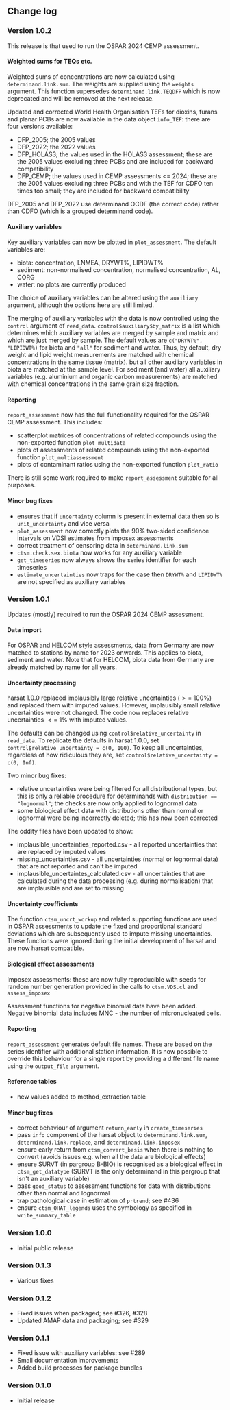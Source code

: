 ## Change log

### Version 1.0.2

This release is that used to run the OSPAR 2024 CEMP assessment.

#### Weighted sums for TEQs etc.

Weighted sums of concentrations are now calculated using `determinand.link.sum`. The weights are supplied using the `weights` argument. This function supersedes `determinand.link.TEQDFP` which is now deprecated and will be removed at the next release.

Updated and corrected World Health Organisation TEFs for dioxins, furans and planar PCBs are now available in the data object `info_TEF`: there are four versions available:  

* DFP_2005; the 2005 values  
* DFP_2022; the 2022 values  
* DFP_HOLAS3; the values used in the HOLAS3 assessment; these are the 2005 values excluding three PCBs and are included for backward compatibility  
* DFP_CEMP; the values used in CEMP assessments <= 2024; these are the 2005 values excluding three PCBs and with the TEF for CDFO ten times too small; they are included for backward compatibility  

DFP_2005 and DFP_2022 use determinand OCDF (the correct code) rather than CDFO (which is a grouped determinand code). 

#### Auxiliary variables

Key auxiliary variables can now be plotted in `plot_assessment`. The default variables are:  

* biota: concentration, LNMEA, DRYWT%, LIPIDWT%  
* sediment: non-normalised concentration, normalised concentration, AL, CORG  
* water: no plots are currently produced  

The choice of auxiliary variables can be altered using the `auxiliary` argument, although the options here are still limited.

The merging of auxiliary variables with the data is now controlled using the `control` argument of `read_data`. `control$auxiliary$by_matrix` is a list which determines which auxiliary variables are merged by sample and matrix and which are just merged by sample. The default values are `c("DRYWT%", "LIPIDWT%)` for biota and `"all"` for sediment and water. Thus, by default, dry weight and lipid weight measurements are matched with chemical concentrations in the same tissue (matrix). but all other auxiliary variables in biota are matched at the sample level. For sediment (and water) all auxiliary variables (e.g. aluminium and organic carbon measurements) are matched with chemical concentrations in the same grain size fraction.

#### Reporting

`report_assessment` now has the full functionality required for the OSPAR CEMP assessment. This includes:  

* scatterplot matrices of concentrations of related compounds using the non-exported function `plot_multidata`  
* plots of assessments of related compounds using the non-exported function `plot_multiassessment`  
* plots of contaminant ratios using the non-exported function `plot_ratio`  

There is still some work required to make `report_assessment` suitable for all purposes.

#### Minor bug fixes  

* ensures that if `uncertainty` column is present in external data then so is `unit_uncertainty` and vice versa
* `plot_assessment` now correctly plots the 90% two-sided confidence intervals on VDSI estimates from imposex assessments 
* correct treatment of censoring data in `determinand.link.sum`
* `ctsm.check.sex.biota` now works for any auxiliary variable
* `get_timeseries` now always shows the series identifier for each timeseries
* `estimate_uncertainties` now traps for the case then `DRYWT%` and `LIPIDWT%` are not specified as auxiliary variables


### Version 1.0.1

Updates (mostly) required to run the OSPAR 2024 CEMP assessment. 

#### Data import

For OSPAR and HELCOM style assessments, data from Germany are now matched to stations by name for 2023 onwards. This applies to biota, sediment and water. Note that for HELCOM, biota data from Germany are already matched by name for all years.  

#### Uncertainty processing

harsat 1.0.0 replaced implausibly large relative uncertainties ($>=$ 100%) and replaced them with imputed values. However, implausibly small relative uncertainties were not changed. The code now replaces relative uncertainties $<=$ 1% with imputed values. 

The defaults can be changed using `control$relative_uncertainty` in `read_data`. To replicate the defaults in harsat 1.0.0, set `control$relative_uncertainty = c(0, 100)`. To keep all uncertainties, regardless of how ridiculous they are, set `control$relative_uncertainty = c(0, Inf)`.

Two minor bug fixes:  

* relative uncertainties were being filtered for all distributional types, but this is only a reliable procedure for determinands with `distribution == "lognormal"`; the checks are now only applied to lognormal data   
* some biological effect data with distributions other than normal or lognormal were being incorrectly deleted; this has now been corrected  

The oddity files have been updated to show:  

* implausible_uncertainties_reported.csv - all reported uncertainties that are replaced by imputed values  
* missing_uncertainties.csv - all uncertainties (normal or lognormal data) that are not reported and can't be imputed  
* implausible_uncertaintes_calculated.csv - all uncertainties that are calculated during the data processing (e.g. during normalisation) that are implausible and are set to missing  

#### Uncertainty coefficients

The function `ctsm_uncrt_workup` and related supporting functions are used in OSPAR assessments to update the fixed and proportional standard deviations which are subsequently used to impute missing uncertainties. These functions were ignored during the initial development of harsat and are now harsat compatible.  

#### Biological effect assessments

Imposex assessments: these are now fully reproducible with seeds for random number generation provided in the calls to `ctsm.VDS.cl` and `assess_imposex` 

Assessment functions for negative binomial data have been added. Negative binomial data includes MNC - the number of micronucleated cells.

#### Reporting

`report_assessment` generates default file names. These are based on the series identifier with additional station information. It is now possible to override this behaviour for a single report by providing a different file name using the `output_file` argument.

#### Reference tables  

* new values added to method_extraction table  

#### Minor bug fixes  

* correct behaviour of argument `return_early` in `create_timeseries`  
* pass `info` component of the harsat object to `determinand.link.sum`, `determinand.link.replace`, and `determinand.link.imposex`  
* ensure early return from `ctsm_convert_basis` when there is nothing to convert (avoids issues e.g. when all the data are biological effects)  
* ensure SURVT (in pargroup B-BIO) is recognised as a biological effect in `ctsm_get_datatype` (SURVT is the only determinand in this pargroup that isn't an auxiliary variable)  
* pass `good_status` to assessment functions for data with distributions other than normal and lognormal
* trap pathological case in estimation of `prtrend`; see #436
* ensure `ctsm_OHAT_legends` uses the symbology as specified in `write_summary_table` 


### Version 1.0.0

- Initial public release

### Version 0.1.3

- Various fixes

### Version 0.1.2

- Fixed issues when packaged; see #326, #328
- Updated AMAP data and packaging; see #329

### Version 0.1.1

- Fixed issue with auxiliary variables: see #289
- Small documentation improvements
- Added build processes for package bundles

### Version 0.1.0

- Initial release
